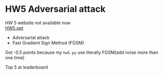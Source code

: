 # HW5 Adversarial attack

HW 5 website not available now  
[HW5 ppt](https://docs.google.com/presentation/d/1RdBdCspgjXMnH3qzTS_m4RoQ0sT67VXoT-Oj7MERopA/edit?fbclid=IwAR3jC7BE6ebEKkz68WTGy4vXwtF3M7F2WeWQdQyub82JKQMLEOJ8hGD4Bh4#slide=id.p)

- Adversarial attack
- Fast Gradient Sign Method (FGSM) 

Got -0.5 points because my `hw5.py` use literally FGSM(add noise more than one time)  

Top 5 at leaderboard

